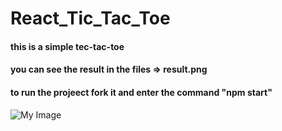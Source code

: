 # React_Tic_Tac_Toe
#### this is a simple tec-tac-toe 
#### you can see the result in the files => result.png
#### to run the projeect fork it and enter the command "npm start"
![My Image](../Downloads/Result.svg)
